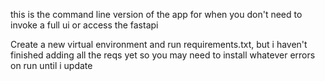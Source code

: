 this is the command line version of the app for when you don't need to invoke a full ui or access the fastapi

Create a new virtual environment and run requirements.txt, but i haven't finished adding all the reqs yet so you may need to install whatever errors on run until i update
